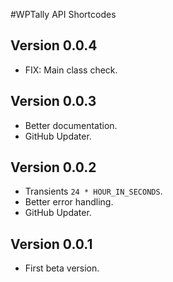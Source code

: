 #WPTally API Shortcodes

## Version 0.0.4
- FIX: Main class check.

## Version 0.0.3
- Better documentation.
- GitHub Updater.

## Version 0.0.2
- Transients `24 * HOUR_IN_SECONDS`.
- Better error handling.
- GitHub Updater.

## Version 0.0.1
- First beta version.
